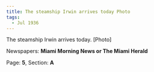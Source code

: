 ```yaml
---  
title: The steamship Irwin arrives today Photo  
tags:  
  - Jul 1936  
---  
```

  
The steamship Irwin arrives today. [Photo]  
  
Newspapers: **Miami Morning News or The Miami Herald**  
  
Page: **5**, Section: **A** 
